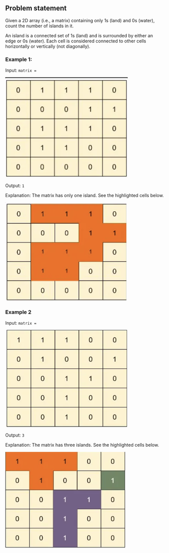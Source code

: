 ## Problem statement

Given a 2D array (i.e., a matrix) containing only 1s (land) and 0s (water), count the number of islands in it.

An island is a connected set of 1s (land) and is surrounded by either an edge or 0s (water). Each cell is considered connected to other cells horizontally or vertically (not diagonally). 

### Example 1:

Input: `matrix =`

![Example1](images/Example1.png)

Output: `1`

Explanation: The matrix has only one island. See the highlighted cells below.

![Explanation1](images/Explanation1.png)


### Example 2

Input: `matrix =`

![Example2](images/Example2.png)

Output: `3`

Explanation: The matrix has three islands. See the highlighted cells below.

![Explanation2](images/Explanation2.png)